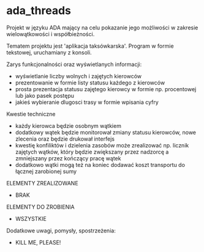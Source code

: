 # ada_threads
Projekt w języku ADA mający na celu pokazanie jego możliwości w zakresie wielowątkowości i współbieżności.

Tematem projektu jest 'aplikacja taksówkarska'.
Program w formie tekstowej, uruchamiany z konsoli.

Zarys funkcjonalności oraz wyświetlanych informacji:
 - wyświetlanie liczby wolnych i zajętych kierowców
 - prezentowanie w formie listy statusu każdego z kierowców
 - prosta prezentacja statusu zajętego kierowcy w formie np. procentowej lub jako pasek postępu
 - jakieś wybieranie dlugosci trasy w formie wpisania cyfry

Kwestie techniczne
 - każdy kierowca będzie osobnym wątkiem
 - dodatkowy wątek będzie monitorował zmiany statusu kierowców, nowe zlecenia oraz będzie drukował interfejs
 - kwestię konfiliktów i dzielenia zasobów może zrealizować np. licznik zajętych wątków, który będzie zwiększany przez nadzorcę a zmniejszany przez kończący pracę wątek
 - dodatkowo wątki mogą też na koniec dodawać koszt transportu do łącznej zarobionej sumy
 
ELEMENTY ZREALIZOWANE
 - BRAK
 
ELEMENTY DO ZROBIENIA
 - WSZYSTKIE
   
Dodatkowe uwagi, pomysły, spostrzeżenia:
 - KILL ME, PLEASE!
